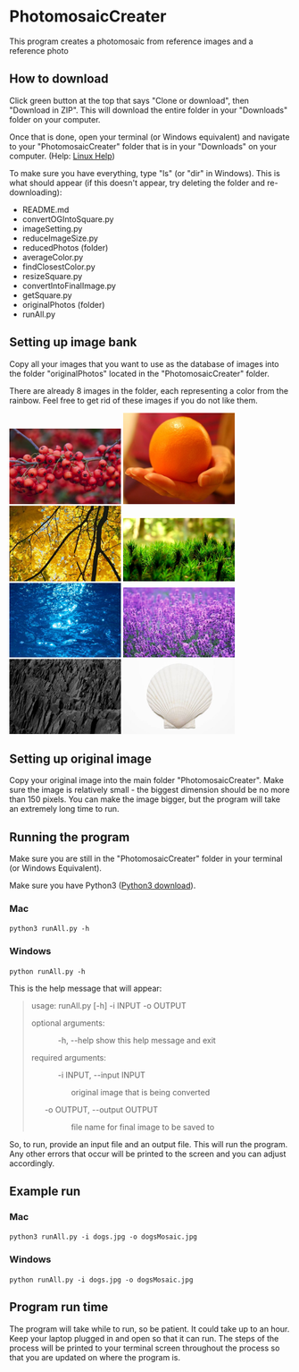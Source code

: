 # PhotomosaicCreater
This program creates a photomosaic from reference images and a reference photo

## How to download
Click green button at the top that says "Clone or download", then "Download in ZIP". This will download the entire folder in your "Downloads" folder on your computer.

Once that is done, open your terminal (or Windows equivalent) and navigate to your "PhotomosaicCreater" folder that is in your "Downloads" on your computer. (Help: [Linux Help](https://www.digitalocean.com/community/tutorials/basic-linux-navigation-and-file-management))

To make sure you have everything, type "ls" (or "dir" in Windows). This is what should appear (if this doesn't appear, try deleting the folder and re-downloading):

* README.md
* convertOGIntoSquare.py
* imageSetting.py
* reduceImageSize.py
* reducedPhotos (folder)
* averageColor.py
* findClosestColor.py
* resizeSquare.py
* convertIntoFinalImage.py
* getSquare.py
* originalPhotos (folder)
* runAll.py

## Setting up image bank
Copy all your images that you want to use as the database of images into the folder "originalPhotos" located in the "PhotomosaicCreater" folder.

There are already 8 images in the folder, each representing a color from the rainbow. Feel free to get rid of these images if you do not like them.

<img src="/originalPhotos/red.jpg" alt="red" width="200px"/>
<img src="/originalPhotos/orange.jpg" alt="orange" width="200px"/>
<img src="/originalPhotos/yellow.jpg" alt="yellow" width="200px"/>
<img src="/originalPhotos/green.jpg" alt="green" width="200px"/>
<img src="/originalPhotos/blue.jpg" alt="blue" width="200px"/>
<img src="/originalPhotos/purple.jpg" alt="purple" width="200px"/>
<img src="/originalPhotos/black.jpg" alt="red" width="200px"/>
<img src="/originalPhotos/white.jpg" alt="white" width="200px"/>

## Setting up original image
Copy your original image into the main folder "PhotomosaicCreater". Make sure the image is relatively small - the biggest dimension should be no more than 150 pixels. You can make the image bigger, but the program will take an extremely long time to run.

## Running the program
Make sure you are still in the "PhotomosaicCreater" folder in your terminal (or Windows Equivalent).

Make sure you have Python3 ([Python3 download](https://www.python.org/downloads/)).

### Mac
`python3 runAll.py -h`

### Windows
`python runAll.py -h`

This is the help message that will appear:

> usage: runAll.py [-h] -i INPUT -o OUTPUT
>
> optional arguments:
>
>&nbsp;&nbsp;&nbsp;&nbsp;&nbsp;&nbsp;&nbsp;&nbsp;&nbsp;&nbsp;&nbsp;&nbsp;-h, --help            show this help message and exit
>
> required arguments:
>
>&nbsp;&nbsp;&nbsp;&nbsp;&nbsp;&nbsp;&nbsp;&nbsp;&nbsp;&nbsp;&nbsp;&nbsp;-i INPUT, --input INPUT
>
>&nbsp;&nbsp;&nbsp;&nbsp;&nbsp;&nbsp;&nbsp;&nbsp;&nbsp;&nbsp;&nbsp;&nbsp;&nbsp;&nbsp;&nbsp;&nbsp;&nbsp;&nbsp;original image that is being converted
>
>&nbsp;&nbsp;&nbsp;&nbsp;&nbsp;&nbsp;-o OUTPUT, --output OUTPUT
>
>&nbsp;&nbsp;&nbsp;&nbsp;&nbsp;&nbsp;&nbsp;&nbsp;&nbsp;&nbsp;&nbsp;&nbsp;&nbsp;&nbsp;&nbsp;&nbsp;&nbsp;&nbsp;file name for final image to be saved to

So, to run, provide an input file and an output file. This will run the program. Any other errors that occur will be printed to the screen and you can adjust accordingly.

## Example run

### Mac
`python3 runAll.py -i dogs.jpg -o dogsMosaic.jpg`

### Windows
`python runAll.py -i dogs.jpg -o dogsMosaic.jpg`

## Program run time
The program will take while to run, so be patient. It could take up to an hour. Keep your laptop plugged in and open so that it can run. The steps of the process will be printed to your terminal screen throughout the process so that you are updated on where the program is.  
